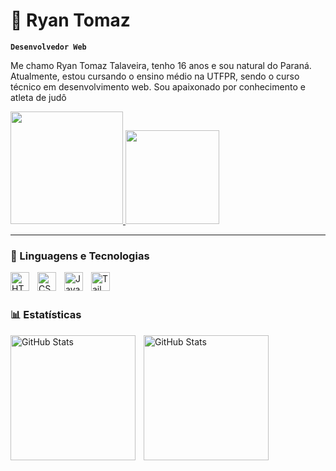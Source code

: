 # 🐉 Ryan Tomaz

**`Desenvolvedor Web`**

Me chamo Ryan Tomaz Talaveira, tenho 16 anos e sou natural do Paraná. Atualmente, estou cursando o ensino médio na UTFPR, sendo o curso técnico em desenvolvimento web. Sou apaixonado por conhecimento e atleta de judô

<p align="left">
    <a href="https://api.whatsapp.com/send/?phone=5544999707623&text&type=phone_number&app_absent=0">
        <img 
            src="https://custom-icon-badges.demolab.com/badge/meu telefone-green?style=for-the-badge&logo=phone&logoColor=white"
            style="display: inline-block; width: 180px; height: auto;"
        />
    </a> 
    <a href="https://mail.google.com/mail/u/0/#all?compose=CllgCJlFlgqSBMmddVQPhFhGDXXXgwRfXCMBKSSjFxwhHspwGbZmRqXRSKQTQqtkRvRLmvvJzcL">
    <img 
        src="https://custom-icon-badges.demolab.com/badge/-meu%20email-red?style=for-the-badge&logo=mention&logoColor=white"
        style="display: inline-block; width: 150px; height: auto;"
    />
</a>
</p>

---

### 🤖 Linguagens e Tecnologias

<img 
    align="left" 
    alt="HTML"
    title="HTML" 
    width="30px" 
    style="padding-right: 10px;" 
    src="https://cdn.jsdelivr.net/gh/devicons/devicon@latest/icons/html5/html5-original.svg" 
/>
<img 
    align="left" 
    alt="CSS" 
    title="CSS"
    width="30px" 
    style="padding-right: 10px;" 
    src="https://cdn.jsdelivr.net/gh/devicons/devicon@latest/icons/css3/css3-original.svg" 
/>
<img 
    align="left" 
    alt="JavaScript" 
    title="JavaScript"
    width="30px" 
    style="padding-right: 10px;" 
    src="https://cdn.jsdelivr.net/gh/devicons/devicon@latest/icons/javascript/javascript-original.svg" 
/>

<img 
    align="left" 
    alt="Tailwind" 
    title="Tailwind"
    width="30px" 
    style="padding-right: 10px;" 
    src="https://cdn.jsdelivr.net/gh/devicons/devicon@latest/icons/tailwindcss/tailwindcss-original.svg" 
/>

<br/>
<br/>

### 📊 Estatísticas

<p>
  <img 
    align="left" 
    alt="GitHub Stats" 
    height="200" 
    style="padding-right: 10px;" 
    src="https://github-readme-stats.vercel.app/api?username=Ryan-Tomazz&show_icons=true&theme=merko&locale=pt-br" 
  />

<img 
      align="left" 
      alt="GitHub Stats" 
      height="200" 
      src="https://github-readme-stats.vercel.app/api/top-langs/?username=Ryan-Tomazz&theme=merko&layout=compact&custom_title=Tecnologias&langs_count=9" 
  />

</p>
